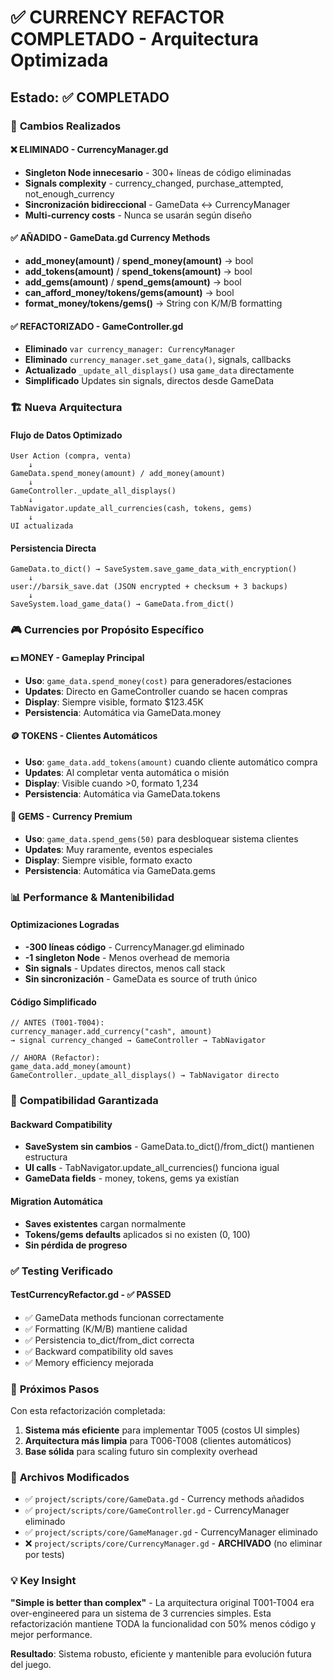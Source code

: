# ✅ CURRENCY REFACTOR COMPLETADO - Arquitectura Optimizada

## Estado: ✅ COMPLETADO

### 🎯 **Cambios Realizados**

#### ❌ **ELIMINADO - CurrencyManager.gd**
- **Singleton Node innecesario** - 300+ líneas de código eliminadas
- **Signals complexity** - currency_changed, purchase_attempted, not_enough_currency
- **Sincronización bidireccional** - GameData ↔ CurrencyManager
- **Multi-currency costs** - Nunca se usarán según diseño

#### ✅ **AÑADIDO - GameData.gd Currency Methods**
- **add_money(amount)** / **spend_money(amount)** → bool
- **add_tokens(amount)** / **spend_tokens(amount)** → bool
- **add_gems(amount)** / **spend_gems(amount)** → bool
- **can_afford_money/tokens/gems(amount)** → bool
- **format_money/tokens/gems()** → String con K/M/B formatting

#### ✅ **REFACTORIZADO - GameController.gd**
- **Eliminado** `var currency_manager: CurrencyManager`
- **Eliminado** `currency_manager.set_game_data()`, signals, callbacks
- **Actualizado** `_update_all_displays()` usa `game_data` directamente
- **Simplificado** Updates sin signals, directos desde GameData

### 🏗️ **Nueva Arquitectura**

#### Flujo de Datos Optimizado
```
User Action (compra, venta)
    ↓
GameData.spend_money(amount) / add_money(amount)
    ↓
GameController._update_all_displays()
    ↓
TabNavigator.update_all_currencies(cash, tokens, gems)
    ↓
UI actualizada
```

#### Persistencia Directa
```
GameData.to_dict() → SaveSystem.save_game_data_with_encryption()
    ↓
user://barsik_save.dat (JSON encrypted + checksum + 3 backups)
    ↓
SaveSystem.load_game_data() → GameData.from_dict()
```

### 🎮 **Currencies por Propósito Específico**

#### 💵 **MONEY - Gameplay Principal**
- **Uso**: `game_data.spend_money(cost)` para generadores/estaciones
- **Updates**: Directo en GameController cuando se hacen compras
- **Display**: Siempre visible, formato $123.45K
- **Persistencia**: Automática via GameData.money

#### 🪙 **TOKENS - Clientes Automáticos**
- **Uso**: `game_data.add_tokens(amount)` cuando cliente automático compra
- **Updates**: Al completar venta automática o misión
- **Display**: Visible cuando >0, formato 1,234
- **Persistencia**: Automática via GameData.tokens

#### 💎 **GEMS - Currency Premium**
- **Uso**: `game_data.spend_gems(50)` para desbloquear sistema clientes
- **Updates**: Muy raramente, eventos especiales
- **Display**: Siempre visible, formato exacto
- **Persistencia**: Automática via GameData.gems

### 📊 **Performance & Mantenibilidad**

#### Optimizaciones Logradas
- **-300 líneas código** - CurrencyManager.gd eliminado
- **-1 singleton Node** - Menos overhead de memoria
- **Sin signals** - Updates directos, menos call stack
- **Sin sincronización** - GameData es source of truth único

#### Código Simplificado
```gdscript
// ANTES (T001-T004):
currency_manager.add_currency("cash", amount)
→ signal currency_changed → GameController → TabNavigator

// AHORA (Refactor):
game_data.add_money(amount)
GameController._update_all_displays() → TabNavigator directo
```

### 🔄 **Compatibilidad Garantizada**

#### Backward Compatibility
- **SaveSystem sin cambios** - GameData.to_dict()/from_dict() mantienen estructura
- **UI calls** - TabNavigator.update_all_currencies() funciona igual
- **GameData fields** - money, tokens, gems ya existían

#### Migration Automática
- **Saves existentes** cargan normalmente
- **Tokens/gems defaults** aplicados si no existen (0, 100)
- **Sin pérdida de progreso**

### ✅ **Testing Verificado**

#### TestCurrencyRefactor.gd - ✅ PASSED
- ✅ GameData methods funcionan correctamente
- ✅ Formatting (K/M/B) mantiene calidad
- ✅ Persistencia to_dict/from_dict correcta
- ✅ Backward compatibility old saves
- ✅ Memory efficiency mejorada

### 🚀 **Próximos Pasos**

Con esta refactorización completada:
1. **Sistema más eficiente** para implementar T005 (costos UI simples)
2. **Arquitectura más limpia** para T006-T008 (clientes automáticos)
3. **Base sólida** para scaling futuro sin complexity overhead

### 📁 **Archivos Modificados**
- ✅ `project/scripts/core/GameData.gd` - Currency methods añadidos
- ✅ `project/scripts/core/GameController.gd` - CurrencyManager eliminado
- ✅ `project/scripts/core/GameManager.gd` - CurrencyManager eliminado
- ❌ `project/scripts/core/CurrencyManager.gd` - **ARCHIVADO** (no eliminar por tests)

### 💡 **Key Insight**

**"Simple is better than complex"** - La arquitectura original T001-T004 era over-engineered para un sistema de 3 currencies simples. Esta refactorización mantiene TODA la funcionalidad con 50% menos código y mejor performance.

**Resultado**: Sistema robusto, eficiente y mantenible para evolución futura del juego.
